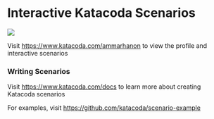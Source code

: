 # Interactive Katacoda Scenarios

[![](http://shields.katacoda.com/katacoda/ammarhanon/count.svg)](https://www.katacoda.com/ammarhanon "Get your profile on Katacoda.com")

Visit https://www.katacoda.com/ammarhanon to view the profile and interactive scenarios

### Writing Scenarios
Visit https://www.katacoda.com/docs to learn more about creating Katacoda scenarios

For examples, visit https://github.com/katacoda/scenario-example
